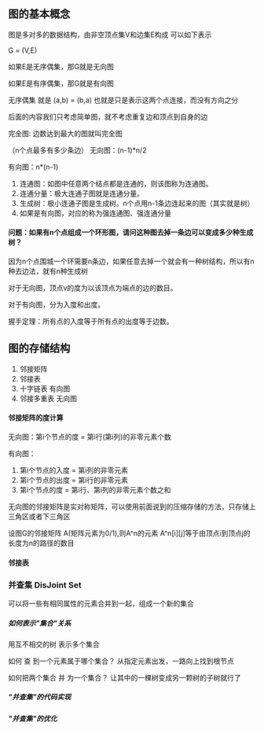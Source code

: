 ## 图的基本概念
图是多对多的数据结构，由非空顶点集V和边集E构成 可以如下表示

G = (V,E)

如果E是无序偶集，那G就是无向图

如果E是有序偶集，那G就是有向图

无序偶集 就是 (a,b) = (b,a) 也就是只是表示这两个点连接，而没有方向之分

后面的内容我们只考虑简单图，就不考虑重复边和顶点到自身的边


完全图: 边数达到最大的图就叫完全图

（n个点最多有多少条边）
无向图：(n-1)*n/2

有向图：n*(n-1)

1. 连通图：如图中任意两个结点都是连通的，则该图称为连通图。
2. 连通分量：极大连通子图就是连通分量。
3. 生成树：极小连通子图是生成树。n个点用n-1条边连起来的图（其实就是树）
4. 如果是有向图，对应的称为强连通图、强连通分量

#### 问题：如果有n个点组成一个环形图，请问这种图去掉一条边可以变成多少种生成树？
因为n个点围城一个环需要n条边，如果任意去掉一个就会有一种树结构，所以有n种去边法，就有n种生成树


对于无向图，顶点v的度为以该顶点为端点的边的数目。

对于有向图，分为入度和出度。

握手定理：所有点的入度等于所有点的出度等于边数。

## 图的存储结构
1. 邻接矩阵
2. 邻接表
3. 十字链表    有向图
4. 邻接多重表  无向图

#### 邻接矩阵的度计算
无向图：第i个节点的度 = 第i行(第i列)的非零元素个数

有向图：
1. 第i个节点的入度 = 第i列的非零元素
2. 第i个节点的出度 = 第i行的非零元素
3. 第i个节点的度 = 第i行、第i列的非零元素个数之和

无向图的邻接矩阵是实对称矩阵，可以使用前面说到的压缩存储的方法，只存储上三角区或者下三角区

设图G的邻接矩阵 A(矩阵元素为0/1),则A^n的元素 A^n[i][j]等于由顶点i到顶点j的长度为n的路径的数目

#### 邻接表


### 并查集 DisJoint Set
可以将一些有相同属性的元素合并到一起，组成一个新的集合

##### 如何表示"集合"关系
用互不相交的树 表示多个集合

如何 查 到一个元素属于哪个集合？
从指定元素出发，一路向上找到根节点

如何把两个集合 并 为一个集合？
让其中的一棵树变成另一颗树的子树就行了

##### "并查集"的代码实现



##### "并查集"的优化


